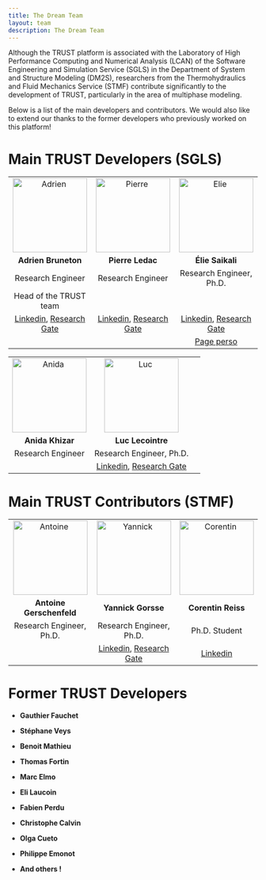 ```yaml
---
title: The Dream Team
layout: team
description: The Dream Team
---
```


Although the TRUST platform is associated with the Laboratory of High Performance Computing and Numerical Analysis (LCAN) of the Software Engineering and Simulation Service (SGLS) in the Department of System and Structure Modeling (DM2S), researchers from the Thermohydraulics and Fluid Mechanics Service (STMF) contribute significantly to the development of TRUST, particularly in the area of multiphase modeling. 

Below is a list of the main developers and contributors. We would also like to extend our thanks to the former developers who previously worked on this platform!

# Main TRUST Developers (SGLS)

<style>
td, th {
   border: none!important;
}
</style>


| | | |
| :---: | :---: | :---: |
| <img src="https://media.licdn.com/dms/image/C4E03AQFgI2Ww7CPiaw/profile-displayphoto-shrink_800_800/0/1517556307649?e=1686787200&v=beta&t=fLtTC1PDeqfHGveXfoIBYjbuUe55VWforrFvapvAyT0" alt="Adrien" width="150"/> | <img src="https://media.licdn.com/dms/image/C5603AQE0o1MOMSf2BQ/profile-displayphoto-shrink_800_800/0/1516266451073?e=1686787200&v=beta&t=n5o59ZNzPQ6iJ00kVW1ehKY8HE6qqC3oKbmACLT1M5c" alt="Pierre" width="150"/> | <img src="https://media.licdn.com/dms/image/D4E03AQFmZbSd5Z7kzQ/profile-displayphoto-shrink_800_800/0/1672531116829?e=1686787200&v=beta&t=lEbJbfMUDishcUqgaP8qohtDs18HmpHSfAVfMeGPizA" alt="Elie" width="150"/> |
| **Adrien Bruneton** | **Pierre Ledac** | **Élie Saikali** |
| Research Engineer | Research Engineer | Research Engineer, Ph.D. |
| Head of the TRUST team | | |
| [Linkedin](https://www.linkedin.com/in/adrien-bruneton-7bb0ba94/), [Research Gate](https://www.researchgate.net/profile/Adrien-Bruneton)  | [Linkedin](https://www.linkedin.com/in/pierre-ledac-a384652/), [Research Gate](https://www.researchgate.net/profile/Pierre-Ledac) | [Linkedin](https://www.linkedin.com/in/%C3%A9lie-saikali-aa3b3826/), [Research Gate](https://www.researchgate.net/profile/Elie-Saikali) |
|  | | [Page perso](https://sites.google.com/view/eliesaikali/home) |

| | | |
| :---: | :---: | :---: |
| <img src="https://cdn.buymeacoffee.com/buttons/v2/default-yellow.png" alt="Anida" width="150"/> | <img src="https://media.licdn.com/dms/image/C4E03AQHuYKLg3xf3BQ/profile-displayphoto-shrink_800_800/0/1517341065897?e=1687392000&v=beta&t=K8x--vJB6s3K-FU9zyzdpatyQkCtT3l5VvBb8Og9siA" alt="Luc" width="150"/> | |
| **Anida Khizar** | **Luc Lecointre** | |
| Research Engineer | Research Engineer, Ph.D. | |
| | [Linkedin](https://www.linkedin.com/in/luc-lecointre-269754a4/), [Research Gate](https://www.researchgate.net/profile/Luc-Lecointre) | |


# Main TRUST Contributors (STMF)

| | | |
| :---: | :---: | :---: |
| <img src="https://cdn.buymeacoffee.com/buttons/v2/default-yellow.png" alt="Antoine" width="150"/> | <img src="https://avatars.githubusercontent.com/u/46487340?v=4" alt="Yannick" width="150"/> | <img src="https://media.licdn.com/dms/image/C4D03AQHIvM1Hrr46aQ/profile-displayphoto-shrink_800_800/0/1606043297602?e=1686787200&v=beta&t=QKLeCrMY7SDKAq_rPhnwSiiqtgq9GkzmGckuQYWZlos" alt="Corentin" width="150"/> |
| **Antoine Gerschenfeld** | **Yannick Gorsse** | **Corentin Reiss** |
| Research Engineer, Ph.D. | Research Engineer, Ph.D. | Ph.D. Student |
| | [Linkedin](https://www.linkedin.com/in/yannick-gorsse-45770786/), [Research Gate](https://www.researchgate.net/profile/Yannick-Gorsse) | [Linkedin](https://www.linkedin.com/in/corentin-reiss-903840183/)|

# Former TRUST Developers

- **Gauthier Fauchet**

- **Stéphane Veys**

- **Benoit Mathieu**

- **Thomas Fortin**

- **Marc Elmo**

- **Eli Laucoin**

- **Fabien Perdu**

- **Christophe Calvin**

- **Olga Cueto**

- **Philippe Emonot**

- **And others !**



